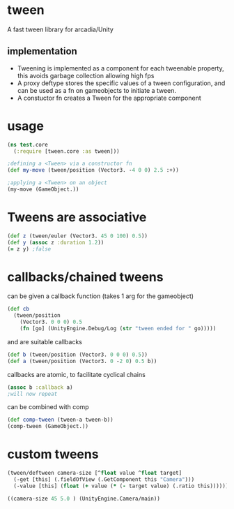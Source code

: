 # tween
A fast tween library for arcadia/Unity

## implementation

* Tweening is implemented as a component for each tweenable property, this avoids garbage collection allowing high fps
* A proxy <Tween> deftype stores the specific values of a tween configuration, and can be used as a fn on gameobjects to initiate a tween.
* A constuctor fn creates a Tween for the appropriate component

# usage
```clj
(ns test.core
  (:require [tween.core :as tween]))

;defining a <Tween> via a constructor fn
(def my-move (tween/position (Vector3. -4 0 0) 2.5 :+))

;applying a <Tween> on an object
(my-move (GameObject.))
```

# Tweens are associative
```clj
(def z (tween/euler (Vector3. 45 0 100) 0.5))
(def y (assoc z :duration 1.2))
(= z y) ;false
```

# callbacks/chained tweens

<Tweens> can be given a callback function (takes 1 arg for the gameobject)
```clj
(def cb 
  (tween/position 
    (Vector3. 0 0 0) 0.5 
    (fn [go] (UnityEngine.Debug/Log (str "tween ended for " go)))))
```

and <Tweens> are suitable callbacks
```clj
(def b (tween/position (Vector3. 0 0 0) 0.5))
(def a (tween/position (Vector3. 0 -2 0) 0.5 b))
```

callbacks are atomic, to facilitate cyclical <Tween> chains
```clj
(assoc b :callback a)
;will now repeat
```

<Tweens> can be combined with comp
```clj
(def comp-tween (tween-a tween-b))
(comp-tween (GameObject.))
```

# custom tweens
```clj
(tween/deftween camera-size [^float value ^float target]
  (-get [this] (.fieldOfView (.GetComponent this "Camera")))
  (-value [this] (float (+ value (* (- target value) (.ratio this))))))

((camera-size 45 5.0 ) (UnityEngine.Camera/main))
```
